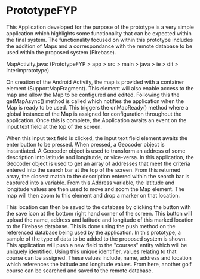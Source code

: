 # PrototypeFYP

This Application developed for the purpose of the prototype is a very simple application which highlights some functionality that can be expected within the final system. The functionality focused on within this prototype includes the addition of Maps and a correspondance with the remote database to be used within the proposed system (Firebase).

MapActivity.java: (PrototypeFYP > app > src > main > java > ie > dit > interimprototype)

On creation of the Android Activity, the map is provided with a container element (SupportMapFragment). This element will also enable access to the map and allow the Map to be configured and edited. Following this the getMapAsync() method is called which notifies the application when the Map is ready to be used. This triggers the onMapReady() method where a global instance of the Map is assigned for configuration throughout the application. Once this is complete, the Application awaits an event on the input text field at the top of the screen.

When this input text field is clicked, the input text field element awaits the enter button to be pressed. When pressed, a Geocoder object is instantiated. A Geocoder object is used to transform an address of some description into latitude and longitutde, or vice-versa. In this application, the Geocoder object is used to get an array of addresses that meet the criteria entered into the search bar at the top of the screen. From this returned array, the closest match to the description entered within the search bar is captured into a variable. From this Address variable, the latitude and longitude values are then used to move and zoom the Map element. The map will then zoom to this element and drop a marker on that location.

This location can then be saved to the database by clicking the button with the save icon at the bottom right hand corner of the screen. This button will upload the name, address and latitude and longitude of this marked location to the Firebase database. This is done using the push method on the referenced database being used by the application. In this prototype, a sample of the type of data to be added to the proposed system is shown. This application will push a new field to the "courses" entity which will be uniquely identified. Using this unique identifier, values relating to that course can be assigned. These values include, name, address and location which references the latitude and longitude values. From here, another golf course can be searched and saved to the remote database.
